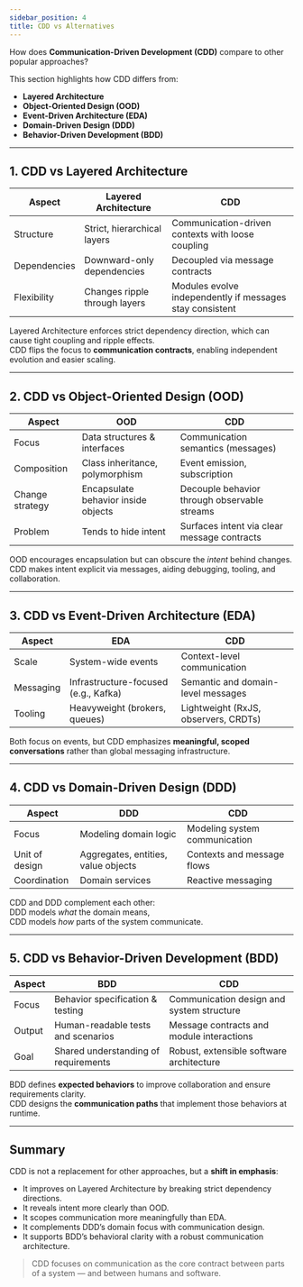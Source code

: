 ```yaml
---
sidebar_position: 4
title: CDD vs Alternatives
---
```


How does **Communication-Driven Development (CDD)** compare to other popular approaches?

This section highlights how CDD differs from:

- **Layered Architecture**
- **Object-Oriented Design (OOD)**
- **Event-Driven Architecture (EDA)**
- **Domain-Driven Design (DDD)**
- **Behavior-Driven Development (BDD)**

---

## 1. CDD vs Layered Architecture

| Aspect       | Layered Architecture          | CDD                                                      |
| ------------ | ----------------------------- | -------------------------------------------------------- |
| Structure    | Strict, hierarchical layers   | Communication-driven contexts with loose coupling        |
| Dependencies | Downward-only dependencies    | Decoupled via message contracts                          |
| Flexibility  | Changes ripple through layers | Modules evolve independently if messages stay consistent |

Layered Architecture enforces strict dependency direction, which can cause tight coupling and ripple effects.  
CDD flips the focus to **communication contracts**, enabling independent evolution and easier scaling.

---

## 2. CDD vs Object-Oriented Design (OOD)

| Aspect          | OOD                                 | CDD                                          |
| --------------- | ----------------------------------- | -------------------------------------------- |
| Focus           | Data structures & interfaces        | Communication semantics (messages)           |
| Composition     | Class inheritance, polymorphism     | Event emission, subscription                 |
| Change strategy | Encapsulate behavior inside objects | Decouple behavior through observable streams |
| Problem         | Tends to hide intent                | Surfaces intent via clear message contracts  |

OOD encourages encapsulation but can obscure the _intent_ behind changes.  
CDD makes intent explicit via messages, aiding debugging, tooling, and collaboration.

---

## 3. CDD vs Event-Driven Architecture (EDA)

| Aspect    | EDA                                  | CDD                                  |
| --------- | ------------------------------------ | ------------------------------------ |
| Scale     | System-wide events                   | Context-level communication          |
| Messaging | Infrastructure-focused (e.g., Kafka) | Semantic and domain-level messages   |
| Tooling   | Heavyweight (brokers, queues)        | Lightweight (RxJS, observers, CRDTs) |

Both focus on events, but CDD emphasizes **meaningful, scoped conversations** rather than global messaging infrastructure.

---

## 4. CDD vs Domain-Driven Design (DDD)

| Aspect         | DDD                                 | CDD                           |
| -------------- | ----------------------------------- | ----------------------------- |
| Focus          | Modeling domain logic               | Modeling system communication |
| Unit of design | Aggregates, entities, value objects | Contexts and message flows    |
| Coordination   | Domain services                     | Reactive messaging            |

CDD and DDD complement each other:  
DDD models _what_ the domain means,  
CDD models _how_ parts of the system communicate.

---

## 5. CDD vs Behavior-Driven Development (BDD)

| Aspect | BDD                                  | CDD                                       |
| ------ | ------------------------------------ | ----------------------------------------- |
| Focus  | Behavior specification & testing     | Communication design and system structure |
| Output | Human-readable tests and scenarios   | Message contracts and module interactions |
| Goal   | Shared understanding of requirements | Robust, extensible software architecture  |

BDD defines **expected behaviors** to improve collaboration and ensure requirements clarity.  
CDD designs the **communication paths** that implement those behaviors at runtime.

---

## Summary

CDD is not a replacement for other approaches, but a **shift in emphasis**:

- It improves on Layered Architecture by breaking strict dependency directions.
- It reveals intent more clearly than OOD.
- It scopes communication more meaningfully than EDA.
- It complements DDD’s domain focus with communication design.
- It supports BDD’s behavioral clarity with a robust communication architecture.

> CDD focuses on communication as the core contract between parts of a system — and between humans and software.
